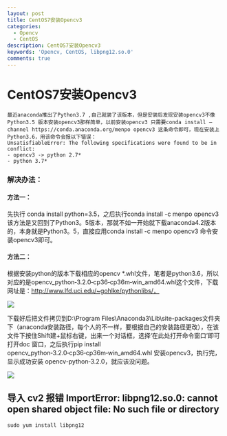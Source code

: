 ```yaml
---
layout: post
title: CentOS7安装Opencv3
categories:
  - Opencv
  - CentOS
description: CentOS7安装Opencv3
keywords: 'Opencv, CentOS, libpng12.so.0'
comments: true
---
```


# CentOS7安装Opencv3

```
最近anaconda推出了Python3.7 ,自己就装了该版本，但是安装后发现安装opencv3不像Python3.5 版本安装opencv3那样简单，以前安装opencv3 只需要conda install –channel https://conda.anaconda.org/menpo opencv3 这条命令即可，现在安装上Python3.6，用该命令会报以下错误：
UnsatisfiableError: The following specifications were found to be in conflict:
- opencv3 -> python 2.7*
- python 3.7*
```

### 解决办法：

#### 方法一：

先执行 conda install python=3.5，之后执行conda install -c menpo opencv3 该方法是又回到了Python3。5版本，那就不如一开始就下载anaconda4.2版本的，本身就是Python3。5，直接应用conda install -c menpo opencv3 命令安装opencv3即可。

#### 方法二：

根据安装python的版本下载相应的opencv \*.whl文件，笔者是python3.6，所以对应的是opencv\_python‑3.2.0‑cp36‑cp36m‑win\_amd64.whl这个文件，下载网址是：http://www.lfd.uci.edu/~gohlke/pythonlibs/，

![](https://img-blog.csdn.net/20170720143218654?watermark/2/text/aHR0cDovL2Jsb2cuY3Nkbi5uZXQvdTAxMTUwOTk3MQ==/font/5a6L5L2T/fontsize/400/fill/I0JBQkFCMA==/dissolve/70/gravity/SouthEast)

下载好后把文件拷贝到D:\Program Files\Anaconda3\Lib\site-packages文件夹下（anaconda安装路径，每个人的不一样，要根据自己的安装路径更改），在该文件下按住Shift建+鼠标右键，出来一个对话框，选择‘在此处打开命令窗口’即可打开doc 窗口，之后执行pip install opencv\_python‑3.2.0‑cp36‑cp36m‑win\_amd64.whl 安装opencv3，执行完，显示成功安装 opencv-python‑3.2.0，就应该没问题。

![](https://img-blog.csdn.net/20170720143012655?watermark/2/text/aHR0cDovL2Jsb2cuY3Nkbi5uZXQvdTAxMTUwOTk3MQ==/font/5a6L5L2T/fontsize/400/fill/I0JBQkFCMA==/dissolve/70/gravity/SouthEast)



## 导入 cv2 报错  ImportError: libpng12.so.0: cannot open shared object file: No such file or directory

```
sudo yum install libpng12
```



